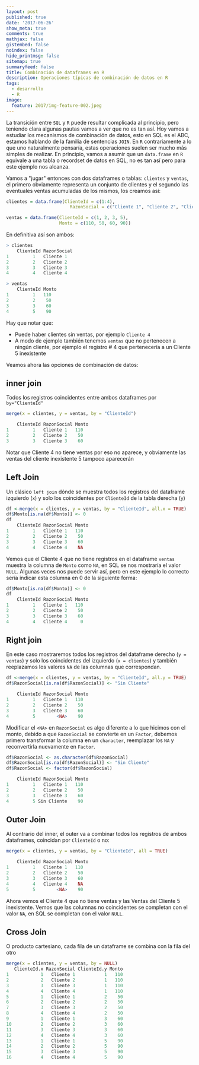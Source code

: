 ```yaml
---
layout: post
published: true
date: '2017-06-26'
show_meta: true
comments: true
mathjax: false
gistembed: false
noindex: false
hide_printmsg: false
sitemap: true
summaryfeed: false
title: Combinación de dataframes en R
description: Operaciones típicas de combinación de datos en R
tags:
  - desarrollo
  - R
image:
  feature: 2017/img-feature-002.jpeg
---
```


La transición entre `SQL` y `R` puede resultar complicada al principio, pero
teniendo clara algunas pautas vamos a ver que no es tan así. Hoy vamos a
estudiar los mecanismos de combinación de datos, esto en SQL es el ABC, estamos
hablando de la familia de sentencias `JOIN`. En `R` contrariamente a lo que uno
naturalmente pensaría, estas operaciones suelen ser mucho más simples de
realizar. En principio, vamos a asumir que un `data.frame` en `R` equivale a
una tabla o recordset de datos en SQL, no es tan así pero para este ejemplo nos
alcanza.

Vamos a "jugar" entonces con dos dataframes o tablas: `clientes` y `ventas`, el
primero obviamente representa un conjunto de clientes y el segundo las
eventuales ventas acumuladas de los mismos, los creamos así:

``` R
clientes = data.frame(ClienteId = c(1:4), 
						RazonSocial = c("Cliente 1", "Cliente 2", "Cliente 3", "Cliente 4"))

ventas = data.frame(ClienteId = c(1, 2, 3, 5), 
					Monto = c(110, 50, 60, 90))
```

En definitiva así son ambos:

``` R
> clientes
	ClienteId RazonSocial
1         1   Cliente 1
2         2   Cliente 2
3         3   Cliente 3
4         4   Cliente 4

> ventas
	ClienteId Monto
1         1   110
2         2    50
3         3    60
4         5    90
```

Hay que notar que:

- Puede haber clientes sin ventas, por ejemplo `Cliente 4`
- A modo de ejemplo también tenemos `ventas` que no pertenecen a ningún cliente,
  por ejemplo el registro # 4 que pertenecería a un Cliente 5 inexistente

Veamos ahora las opciones de combinación de datos:

## inner join

Todos los registros coincidentes entre ambos dataframes por `by="ClienteId"`

``` R
merge(x = clientes, y = ventas, by = "ClienteId")

	ClienteId RazonSocial Monto
1         1   Cliente 1   110
2         2   Cliente 2    50
3         3   Cliente 3    60
```

Notar que Cliente 4 no tiene ventas por eso no aparece, y obviamente las ventas
del cliente inexistente 5 tampoco aparecerán

## Left Join

Un clásico `left join` dónde se muestra todos los registros del dataframe
izquierdo (`x`) y solo los coincidentes por `ClienteId` de la tabla derecha
(`y`)

``` R
df <-merge(x = clientes, y = ventas, by = "ClienteId", all.x = TRUE)
df$Monto[is.na(df$Monto)] <- 0
df
	ClienteId RazonSocial Monto
1         1   Cliente 1   110
2         2   Cliente 2    50
3         3   Cliente 3    60
4         4   Cliente 4    NA 
```

Vemos que el Cliente 4 que no tiene registros en el dataframe `ventas` muestra
la columna de `Monto` como `NA`, en SQL se nos mostraría el valor `NULL`.
Algunas veces nos puede servir así, pero en este ejemplo lo correcto sería
indicar esta columna en 0 de la siguiente forma:

``` R
df$Monto[is.na(df$Monto)] <- 0
df
	ClienteId RazonSocial Monto
1         1   Cliente 1   110
2         2   Cliente 2    50
3         3   Cliente 3    60
4         4   Cliente 4     0
```

## Right join

En este caso mostraremos todos los registros del dataframe derecho (`y =
ventas`) y solo los coincidentes del izquierdo (`x = clientes`) y también
reeplazamos los valores `NA` de las columnas que correspondan.

``` R
df <-merge(x = clientes, y = ventas, by = "ClienteId", all.y = TRUE)
df$RazonSocial[is.na(df$RazonSocial)] <- "Sin Cliente"

	ClienteId RazonSocial Monto
1         1   Cliente 1   110
2         2   Cliente 2    50
3         3   Cliente 3    60
4         5        <NA>    90
```

Modificar el `<NA>` en `RazonSocial` es algo diferente a lo que hicimos con el
monto, debido a que `RazonSocial` se convierte en un `Factor`, debemos primero
transformar la columna en un `character`, reemplazar los `NA` y reconvertirla
nuevamente en `Factor`.

``` R
df$RazonSocial <- as.character(df$RazonSocial)
df$RazonSocial[is.na(df$RazonSocial)] <- "Sin Cliente"
df$RazonSocial <- factor(df$RazonSocial)

	ClienteId RazonSocial Monto
1         1   Cliente 1   110
2         2   Cliente 2    50
3         3   Cliente 3    60
4         5 Sin Cliente    90
```

## Outer Join

Al contrario del inner, el outer va a combinar todos los registros de ambos
dataframes, coincidan por `ClienteId` o no:

``` R
merge(x = clientes, y = ventas, by = "ClienteId", all = TRUE)

	ClienteId RazonSocial Monto
1         1   Cliente 1   110
2         2   Cliente 2    50
3         3   Cliente 3    60
4         4   Cliente 4    NA
5         5        <NA>    90
```

Ahora vemos el Cliente 4 que no tiene ventas y las Ventas del Cliente 5
inexistente. Vemos que las columnas no coincidentes se completan con el valor
`NA`, en SQL se completan con el valor `NULL`.

## Cross Join

O producto cartesiano, cada fila de un dataframe se combina con la fila del otro

``` R
merge(x = clientes, y = ventas, by = NULL)
   ClienteId.x RazonSocial ClienteId.y Monto
1            1   Cliente 1           1   110
2            2   Cliente 2           1   110
3            3   Cliente 3           1   110
4            4   Cliente 4           1   110
5            1   Cliente 1           2    50
6            2   Cliente 2           2    50
7            3   Cliente 3           2    50
8            4   Cliente 4           2    50
9            1   Cliente 1           3    60
10           2   Cliente 2           3    60
11           3   Cliente 3           3    60
12           4   Cliente 4           3    60
13           1   Cliente 1           5    90
14           2   Cliente 2           5    90
15           3   Cliente 3           5    90
16           4   Cliente 4           5    90
```
